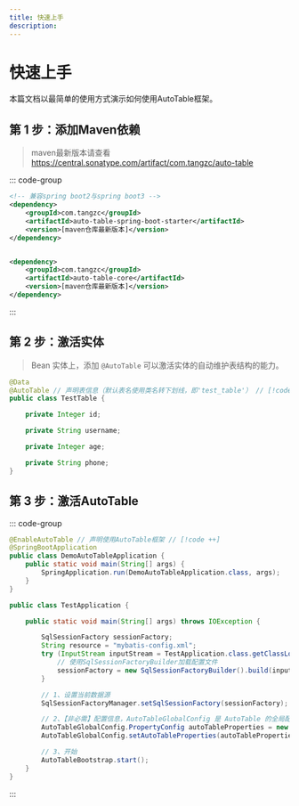 ```yaml
---
title: 快速上手
description:
---
```


# 快速上手

本篇文档以最简单的使用方式演示如何使用AutoTable框架。

## 第 1 步：添加Maven依赖

> maven最新版本请查看 https://central.sonatype.com/artifact/com.tangzc/auto-table

::: code-group

```xml [SpringBoot应用]
<!-- 兼容spring boot2与spring boot3 -->
<dependency>
    <groupId>com.tangzc</groupId>
    <artifactId>auto-table-spring-boot-starter</artifactId>
    <version>[maven仓库最新版本]</version>
</dependency>
```

```xml [普通java应用]

<dependency>
    <groupId>com.tangzc</groupId>
    <artifactId>auto-table-core</artifactId>
    <version>[maven仓库最新版本]</version>
</dependency>
```

:::

## 第 2 步：激活实体

> Bean 实体上，添加 `@AutoTable` 可以激活实体的自动维护表结构的能力。

```java
@Data
@AutoTable // 声明表信息（默认表名使用类名转下划线，即'test_table'） // [!code ++]
public class TestTable {

    private Integer id;

    private String username;

    private Integer age;

    private String phone;
}

```

## 第 3 步：激活AutoTable

::: code-group

```java [SpringBoot应用]
@EnableAutoTable // 声明使用AutoTable框架 // [!code ++]
@SpringBootApplication
public class DemoAutoTableApplication {
    public static void main(String[] args) {
        SpringApplication.run(DemoAutoTableApplication.class, args);
    }
}
```

```java {12-13,15-17,19-20} [普通java应用]
public class TestApplication {

    public static void main(String[] args) throws IOException {

        SqlSessionFactory sessionFactory;
        String resource = "mybatis-config.xml";
        try (InputStream inputStream = TestApplication.class.getClassLoader().getResourceAsStream(resource)) {
            // 使用SqlSessionFactoryBuilder加载配置文件
            sessionFactory = new SqlSessionFactoryBuilder().build(inputStream);
        }

        // 1、设置当前数据源
        SqlSessionFactoryManager.setSqlSessionFactory(sessionFactory);

        // 2、【非必需】配置信息，AutoTableGlobalConfig 是 AutoTable 的全局配置，你所能自定义的配置，都在里面
        AutoTableGlobalConfig.PropertyConfig autoTableProperties = new AutoTableGlobalConfig.PropertyConfig();
        AutoTableGlobalConfig.setAutoTableProperties(autoTableProperties);

        // 3、开始
        AutoTableBootstrap.start();
    }
}
```

:::
